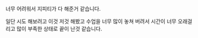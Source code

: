 너무 어려워서 지피티가 다 해준거 같습니다.

일단 시도 해보려고 이것 저것 해봤고 수업을 너무 많이 놓쳐 버려서 시간이 너무 오래걸리고 많이 부족한 상태로 끝이 난것 같습니다.
